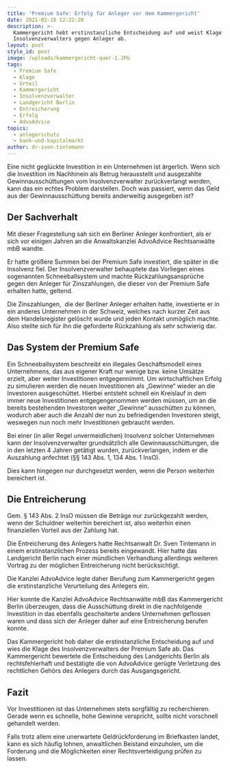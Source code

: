 ```yaml
---
title: 'Premium Safe: Erfolg für Anleger vor dem Kammergericht'
date: 2021-02-18 12:22:20
description: >-
  Kammergericht hebt erstinstanzliche Entscheidung auf und weist Klage des
  Insolvenzverwalters gegen Anleger ab.
layout: post
style_id: post
image: /uploads/kammergericht-quer-1.JPG
tags:
  - Premium Safe
  - Klage
  - Urteil
  - Kammergericht
  - Insolvenzverwalter
  - Landgericht Berlin
  - Entreicherung
  - Erfolg
  - AdvoAdvice
topics:
  - anlegerschutz
  - bank-und-kapitalmarkt
author: dr-sven-tintemann
---
```


Eine nicht geglückte Investition in ein Unternehmen ist ärgerlich. Wenn sich die Investition im Nachhinein als Betrug herausstellt und ausgezahlte Gewinnausschüttungen vom Insolvenzverwalter zurückverlangt werden, kann das ein echtes Problem darstellen. Doch was passiert, wenn das Geld aus der Gewinnausschüttung bereits anderweitig ausgegeben ist?

## **Der Sachverhalt**

Mit dieser Fragestellung sah sich ein Berliner Anleger konfrontiert, als er sich vor einigen Jahren an die Anwaltskanzlei AdvoAdvice Rechtsanwälte mbB wandte.

Er hatte grö&szlig;ere Summen bei der Premium Safe investiert, die später in die Insolvenz fiel. Der Insolvenzverwalter behauptete das Vorliegen eines sogenannten Schneeballsystem und machte Rückzahlungsansprüche gegen den Anleger für Zinszahlungen, die dieser von der Premium Safe erhalten hatte, geltend.

Die Zinszahlungen, &nbsp;die der Berliner Anleger erhalten hatte, investierte er in ein anderes Unternehmen in der Schweiz, welches nach kurzer Zeit aus dem Handelsregister gelöscht wurde und jeden Kontakt unmöglich machte. Also stellte sich für ihn die geforderte Rückzahlung als sehr schwierig dar.

## **Das System der Premium Safe**

Ein Schneeballsystem beschreibt ein illegales Geschäftsmodell eines Unternehmens, das aus eigener Kraft nur wenige bzw. keine Umsätze erzielt, aber weiter Investitionen entgegennimmt. Um wirtschaftlichen Erfolg zu simulieren werden die neuen Investitionen als „Gewinne“ wieder an die Investoren ausgeschüttet. Hierbei entsteht schnell ein Kreislauf in dem immer neue Investitionen entgegengenommen werden müssen, um an die bereits bestehenden Investoren weiter „Gewinne“ ausschütten zu können, wodurch aber auch die Anzahl der nun zu befriedigenden Investoren steigt, weswegen nun noch mehr Investitionen gebraucht werden.

Bei einer (in aller Regel unvermeidlichen) Insolvenz solcher Unternehmen kann der Insolvenzverwalter grundsätzlich alle Gewinnausschüttungen, die in den letzten 4 Jahren getätigt wurden, zurückverlangen, indem er die Auszahlung anfechtet (&sect;&sect; 143 Abs. 1, 134 Abs. 1 InsO).

Dies kann hingegen nur durchgesetzt werden, wenn die Person weiterhin bereichert ist.

## **Die Entreicherung**

Gem. &sect; 143 Abs. 2 InsO müssen die Beträge nur zurückgezahlt werden, wenn der Schuldner weiterhin bereichert ist, also weiterhin einen finanziellen Vorteil aus der Zahlung hat.

Die Entreicherung des Anlegers hatte Rechtsanwalt Dr. Sven Tintemann in einem erstinstanzlichen Prozess bereits eingewandt. Hier hatte das Landgericht Berlin nach einer mündlichen Verhandlung allerdings weiteren Vortrag zu der möglichen Entreicherung nicht berücksichtigt.&nbsp;

Die Kanzlei AdvoAdvice legte daher Berufung zum Kammergericht gegen die erstinstanzliche Verurteilung des Anlegers ein.&nbsp;

Hier konnte die Kanzlei AdvoAdvice Rechtsanwälte mbB das Kammergericht Berlin überzeugen, dass die Ausschüttung direkt in die nachfolgende Investition in das ebenfalls gescheiterte andere Unternehmen geflossen waren und dass sich der Anleger daher auf eine Entreicherung berufen konnte.&nbsp;

Das Kammergericht hob daher die erstinstanzliche Entscheidung auf und wies die Klage des Insolvenzverwalters der Premium Safe ab. Das Kammergericht bewertete die Entscheidung des Landgerichts Berlin als rechtsfehlerhaft und bestätigte die von AdvoAdvice gerügte Verletzung des rechtlichen Gehörs des Anlegers durch das Ausgangsgericht.&nbsp;

## **Fazit**

Vor Investitionen ist das Unternehmen stets sorgfältig zu recherchieren. Gerade wenn es schnelle, hohe Gewinne verspricht, sollte nicht vorschnell gehandelt werden.

Falls trotz allem eine unerwartete Geldrückforderung im Briefkasten landet, kann es sich häufig lohnen, anwaltlichen Beistand einzuholen, um die Forderung und die Möglichkeiten einer Rechtsverteidigung prüfen zu lassen.&nbsp;
